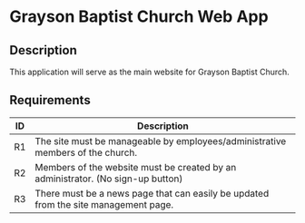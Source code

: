 # Grayson Baptist Church Web App

## Description

This application will serve as the main website for Grayson Baptist Church.

## Requirements

| ID | Description |
| --- | ----------- |
| R1 | The site must be manageable by employees/administrative members of the church. |
| R2 | Members of the website must be created by an administrator. (No sign-up button) |
| R3 | There must be a news page that can easily be updated from the site management page. |
